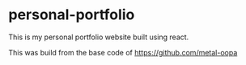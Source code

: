 # personal-portfolio

This is my personal portfolio website built using react.

This was build from the base code of https://github.com/metal-oopa
